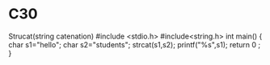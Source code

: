 # C30
Strucat(string catenation)
#include <stdio.h>
#include<string.h>
int main()
{
   char s1="hello";
   char s2="students";
   strcat(s1,s2);
   printf("%s",s1);
   return 0 ;
}
